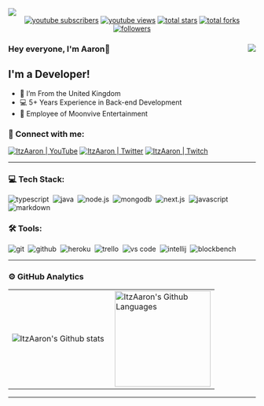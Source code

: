 <img src="https://www.moonvive.com/images/logo_horizontal.webp">

<div align="center">
  <a href="https://www.youtube.com/@TRC_ItzAaron?sub_confirmation=1">
    <img alt="youtube subscribers" title="Subscribe to my YouTube channel" src="https://custom-icon-badges.herokuapp.com/youtube/channel/subscribers/UCKQ5Q2BsX2xImdIAE9nnfRw?color=%23E05D44&label=SUBSCRIBE&logo=video&logoColor=white&style=for-the-badge&labelColor=CE4630"/></a> 
  <a href="https://www.youtube.com/@TRC_ItzAaron">
    <img alt="youtube views" title="YouTube views" src="https://custom-icon-badges.herokuapp.com/youtube/channel/views/UCKQ5Q2BsX2xImdIAE9nnfRw?color=%23E1AD0E&logo=eye&logoColor=white&style=for-the-badge&labelColor=C79600"/></a> 
  <a href="https://github.com/ItzAaronUwU?tab=repositories&sort=stargazers">
    <img alt="total stars" title="Total stars on GitHub" src="https://custom-icon-badges.herokuapp.com/badge/dynamic/json?logo=star&color=7c007c&labelColor=640464&label=Stars&style=for-the-badge&query=%24.stars&url=https://api.github-star-counter.workers.dev/user/ItzAaronUwU"/></a>
  <a href="https://github.com/ItzAaronUwU?tab=repositories&sort=stargazers">
    <img alt="total forks" title="Total forks on GitHub" src="https://custom-icon-badges.herokuapp.com/badge/dynamic/json?logo=fork&color=55960c&labelColor=488207&label=Forks&style=for-the-badge&query=%24.forks&url=https://api.github-star-counter.workers.dev/user/ItzAaronUwU"/></a>
  <a href="https://github.com/ItzAaronUwU">
    <img alt="followers" title="Follow me on Github" src="https://custom-icon-badges.herokuapp.com/github/followers/ItzAaronUwU?color=236ad3&labelColor=1155ba&style=for-the-badge&logo=person-add&label=Follow&logoColor=white"/></a>
</div>

### Hey everyone, I'm Aaron👋 <img align="right" src="https://komarev.com/ghpvc/?username=ItzAaronUwU&label=Profile%20Views%20&color=ff0000&style=flat-square"/>

## I'm a Developer!

- 📍 I’m From the United Kingdom
- 💻 5+ Years Experience in Back-end Development
- 💼 Employee of Moonvive Entertainment

### 🤝 Connect with me:

[<img alt="ItzAaron | YouTube" src="https://img.shields.io/badge/youtube-FF0000.svg?&style=for-the-badge&logo=youtube&logoColor=white" />][youtube]
[<img alt="ItzAaron | Twitter" src="https://img.shields.io/badge/twitter-1DA1F2.svg?&style=for-the-badge&logo=X&logoColor=white" />][twitter]
[<img alt="ItzAaron | Twitch" src="https://img.shields.io/badge/twitch-6441A5.svg?&style=for-the-badge&logo=twitch&logoColor=white" />][twitch]

---

### 💻 Tech Stack:

<img alt="typescript" src="https://img.shields.io/badge/typescript-007ACC.svg?&style=for-the-badge&logo=typescript&logoColor=fff" />&nbsp;
<img alt="java" src="https://img.shields.io/badge/Java-ED8B00?style=for-the-badge&logo=openjdk&logoColor=fff" />&nbsp;
<img alt="node.js" src="https://img.shields.io/badge/node.js-90C53F.svg?&style=for-the-badge&logo=node.js&logoColor=fff" />&nbsp;
<img alt="mongodb" src="https://img.shields.io/badge/mongodb-26A944.svg?&style=for-the-badge&logo=mongodb&logoColor=fff" />&nbsp;
<img alt="next.js" src="https://img.shields.io/badge/next.js-000.svg?&style=for-the-badge&logo=next.js&logoColor=fff" />&nbsp;
<img alt="javascript" src="https://img.shields.io/badge/javascript-F7DF1E.svg?&style=for-the-badge&logo=javascript&logoColor=fff" />&nbsp;
<img alt="markdown" src="https://img.shields.io/badge/markdown-000.svg?&style=for-the-badge&logo=markdown&logoColor=fff" />&nbsp;

### 🛠 Tools:

<img alt="git" src="https://img.shields.io/badge/git-F05033.svg?&style=for-the-badge&logo=git&logoColor=fff" />&nbsp;
<img alt="github" src="https://img.shields.io/badge/github-000.svg?&style=for-the-badge&logo=github&logoColor=fff" />&nbsp;
<img alt="heroku" src="https://img.shields.io/badge/heroku-5920B1.svg?&style=for-the-badge&logo=heroku&logoColor=fff" />&nbsp;
<img alt="trello" src="https://img.shields.io/badge/trello-0052CC.svg?&style=for-the-badge&logo=trello&logoColor=fff" />&nbsp;
<img alt="vs code" src="https://img.shields.io/badge/vs code-007ACC.svg?&style=for-the-badge&logo=visual-studio-code&logoColor=fff" />&nbsp;
<img alt="intellij" src="https://img.shields.io/badge/intellij%20idea-000000.svg?&style=for-the-badge&logo=intellijidea&logoColor=fff" />&nbsp;
<img alt="blockbench" src="https://img.shields.io/badge/blockbench-1E93D9.svg?&style=for-the-badge&logo=blockbench&logoColor=fff" />&nbsp;


---

### ⚙️ GitHub Analytics

<table>
  <tr>
    <td>
      <img align="left" src="https://github-readme-streak-stats.herokuapp.com/?user=ItzAaronUwU&theme=algolia" alt="ItzAaron's Github stats" />
    </td>
    <td>
      <img height="195px" align="right" alt="ItzAaron's Github Languages" src="https://github-readme-stats-eight-theta.vercel.app/api/top-langs/?username=ItzAaronUwU&theme=algolia&layout=compact" />
    </td>
  </tr>
</table>

---



[youtube]: https://www.youtube.com/channel/UCKQ5Q2BsX2xImdIAE9nnfRw
[twitter]: https://twitter.com/trc_itzaaron
[twitch]: https://twitch.tv/trc_itzaaron
